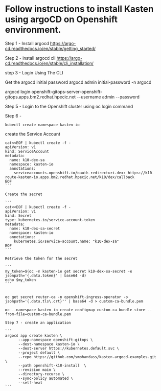 
# Follow instructions to install Kasten using argoCD on Openshift environment.

Step 1 - Install argocd
https://argo-cd.readthedocs.io/en/stable/getting_started/

Step 2 - install argocd cli
https://argo-cd.readthedocs.io/en/stable/cli_installation/

step 3 - Login Using The CLI

Get the argocd initial password 
argocd admin initial-password -n argocd

argocd login openshift-gitops-server-openshift-gitops.apps.bm2.redhat.hpecic.net --username admin --password <password>

Step 5 - Login to the Openshift cluster using oc login command

Step 6 - 

```
kubectl create namespace kasten-io
```

create the Service Account


````
cat<<EOF | kubectl create -f -
apiVersion: v1
kind: ServiceAccount
metadata:
  name: k10-dex-sa
  namespace: kasten-io
  annotations:
    serviceaccounts.openshift.io/oauth-redirecturi.dex: https://k10-route-kasten-io.apps.bm2.redhat.hpecic.net/k10/dex/callback
EOF
```

Create the secret 

```
cat<<EOF | kubectl create -f -
apiVersion: v1
kind: Secret
type: kubernetes.io/service-account-token
metadata:
  name: k10-dex-sa-secret
  namespace: kasten-io
  annotations:
    kubernetes.io/service-account.name: "k10-dex-sa"
EOF
```

Retrieve the token for the secret

```
my_token=$(oc -n kasten-io get secret k10-dex-sa-secret -o jsonpath='{.data.token}' | base64 -d)
echo $my_token
```


oc get secret router-ca -n openshift-ingress-operator -o jsonpath='{.data.tls\.crt}'' | base64 -d > custom-ca-bundle.pem

oc --namespace kasten-io create configmap custom-ca-bundle-store --from-file=custom-ca-bundle.pem

Step 7 - create an application

```
argocd app create kasten \
      --app-namespace openshift-gitops \
      --dest-namespace kasten-io \
      --dest-server https://kubernetes.default.svc \
      --project default \
      --repo https://github.com/smohandass/kasten-argocd-examples.git \
      --path openshift-k10-install  \
      --revision main \
      --directory-recurse \
      --sync-policy automated \
      --self-heal
```


